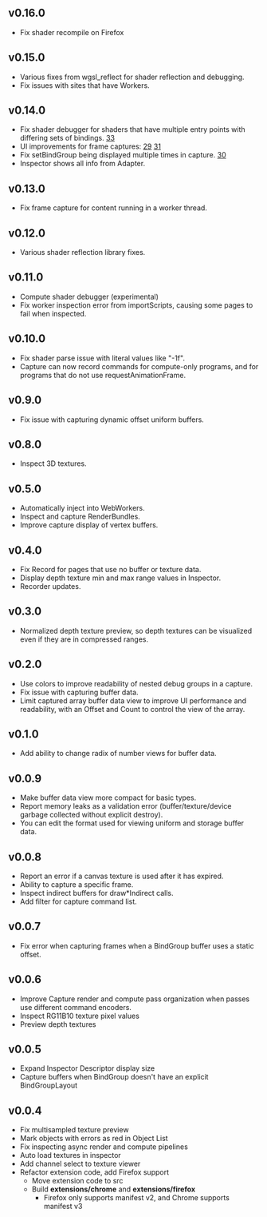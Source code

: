 ## v0.16.0

* Fix shader recompile on Firefox

## v0.15.0

* Various fixes from wgsl_reflect for shader reflection and debugging.
* Fix issues with sites that have Workers.

## v0.14.0

* Fix shader debugger for shaders that have multiple entry points with differing sets of bindings. [33](https://github.com/brendan-duncan/webgpu_inspector/issues/33)
* UI improvements for frame captures:
  [29](https://github.com/brendan-duncan/webgpu_inspector/issues/29)
  [31](https://github.com/brendan-duncan/webgpu_inspector/issues/31)
* Fix setBindGroup being displayed multiple times in capture. [30](https://github.com/brendan-duncan/webgpu_inspector/issues/30)    
* Inspector shows all info from Adapter.

## v0.13.0

* Fix frame capture for content running in a worker thread.

## v0.12.0

* Various shader reflection library fixes.

## v0.11.0

* Compute shader debugger (experimental)
* Fix worker inspection error from importScripts, causing some pages to fail when inspected.

## v0.10.0

* Fix shader parse issue with literal values like "-1f".
* Capture can now record commands for compute-only programs, and for programs that do not use requestAnimationFrame.

## v0.9.0

* Fix issue with capturing dynamic offset uniform buffers.

## v0.8.0

* Inspect 3D textures.

## v0.5.0

* Automatically inject into WebWorkers.
* Inspect and capture RenderBundles.
* Improve capture display of vertex buffers.

## v0.4.0

* Fix Record for pages that use no buffer or texture data.
* Display depth texture min and max range values in Inspector.
* Recorder updates.

## v0.3.0

* Normalized depth texture preview, so depth textures can be visualized even if they are in compressed ranges.

## v0.2.0

* Use colors to improve readability of nested debug groups in a capture.
* Fix issue with capturing buffer data.
* Limit captured array buffer data view to improve UI performance and readability, with an Offset and Count to control the view of the array.

## v0.1.0

* Add ability to change radix of number views for buffer data.

## v0.0.9

* Make buffer data view more compact for basic types.
* Report memory leaks as a validation error (buffer/texture/device garbage collected without explicit destroy).
* You can edit the format used for viewing uniform and storage buffer data.

## v0.0.8

* Report an error if a canvas texture is used after it has expired.
* Ability to capture a specific frame.
* Inspect indirect buffers for draw*Indirect calls.
* Add filter for capture command list.

## v0.0.7

* Fix error when capturing frames when a BindGroup buffer uses a static offset.

## v0.0.6

* Improve Capture render and compute pass organization when passes use different command encoders.
* Inspect RG11B10 texture pixel values
* Preview depth textures

## v0.0.5

* Expand Inspector Descriptor display size
* Capture buffers when BindGroup doesn't have an explicit BindGroupLayout

## v0.0.4

* Fix multisampled texture preview
* Mark objects with errors as red in Object List
* Fix inspecting async render and compute pipelines
* Auto load textures in inspector
* Add channel select to texture viewer
* Refactor extension code, add Firefox support
    * Move extension code to src
    * Build **extensions/chrome** and **extensions/firefox**
        * Firefox only supports manifest v2, and Chrome supports manifest v3

